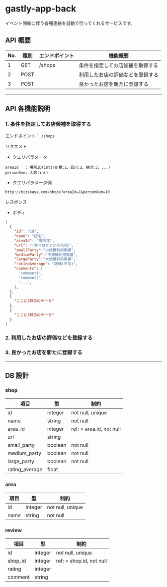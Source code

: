 # gastly-app-back

イベント開催に伴う各種連絡を自動で行ってくれるサービスです。

## API 概要

| No. | 種別 | エンドポイント | 機能概要                         |
| --- | ---- | -------------- | -------------------------------- |
| 1   | GET  | /shops         | 条件を指定してお店候補を取得する |
| 2   | POST |                | 利用したお店の評価などを登録する |
| 3   | POST |                | 良かったお店を新たに登録する     |

---

## API 各機能説明

### 1. 条件を指定してお店候補を取得する

エンドポイント：
`/shops`

リクエスト

-   クエリパラメータ

```
areaId   : 場所ID(int)(新橋:1、品川:2、横浜:3、...)
personNum: 人数(int)
```

-   クエリパラメータ例

```
http://bizakaya.com/shops?areaId=1&personNum=10
```

レスポンス

-   ボディ

```json
[
  {
    "id": "id",
    "name": "店名",
    "areaId": "場所ID",
    "url": "(食べログとかの)URL",
    "smallParty":"小規模利用実績",
    "mediumParty":"中規模利用実績",
    "largeParty":"大規模利用実績",
    "ratingAverage": "評価(平均)",
    "comments": [
      "comment1",
      "comment2",
      "...",
    ],
  },
  {
    "ここに2軒目のデータ"
  },
  {
    "ここに3軒目のデータ"
  }
]
```

### 2. 利用したお店の評価などを登録する

### 3. 良かったお店を新たに登録する

---

## DB 設計

### shop

| 項目           | 型      | 制約                     |
| -------------- | ------- | ------------------------ |
| id             | integer | not null, unique         |
| name           | string  | not null                 |
| area_id        | integer | ref: > area.id, not null |
| url            | string  |                          |
| small_party    | boolean | not null                 |
| medium_party   | boolean | not null                 |
| large_party    | boolean | not null                 |
| rating_average | float   |                          |

### area

| 項目 | 型      | 制約             |
| ---- | ------- | ---------------- |
| id   | integer | not null, unique |
| name | string  | not null         |

### review

| 項目    | 型      | 制約                     |
| ------- | ------- | ------------------------ |
| id      | integer | not null, unique         |
| shop_id | integer | ref: > shop.id, not null |
| rating  | integer |                          |
| comment | string  |                          |
